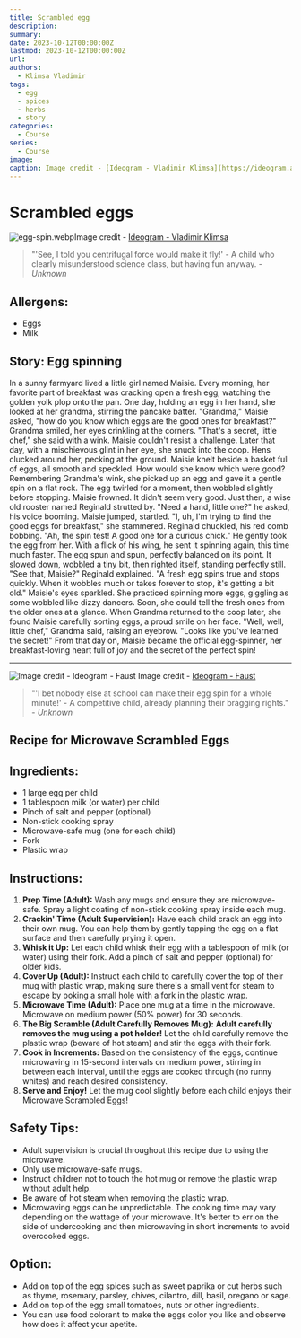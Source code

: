```yaml
---
title: Scrambled egg
description: 
summary: 
date: 2023-10-12T00:00:00Z
lastmod: 2023-10-12T00:00:00Z
url: 
authors:
  - Klimsa Vladimir
tags:
  - egg
  - spices
  - herbs
  - story
categories:
  - Course
series:
  - Course
image: 
caption: Image credit - [Ideogram - Vladimir Klimsa](https://ideogram.ai/assets/image/lossless/response/Halyc7i9SeiKCpNGUzUg_A)
---
```

# Scrambled eggs
![egg-spin.webp](egg-spin.webp "Image credit - [Ideogram - Vladimir Klimsa](https://ideogram.ai/assets/image/lossless/response/Halyc7i9SeiKCpNGUzUg_A)")Image credit - [Ideogram - Vladimir Klimsa](https://ideogram.ai/assets/image/lossless/response/Halyc7i9SeiKCpNGUzUg_A)
> "'See, I told you centrifugal force would make it fly!' - A child who clearly misunderstood science class, but having fun anyway. - *Unknown*
## Allergens:
- Eggs
- Milk
## Story: Egg spinning
In a sunny farmyard lived a little girl named Maisie. Every morning, her favorite part of breakfast was cracking open a fresh egg, watching the golden yolk plop onto the pan. One day, holding an egg in her hand, she looked at her grandma, stirring the pancake batter. "Grandma," Maisie asked, "how do you know which eggs are the good ones for breakfast?"
Grandma smiled, her eyes crinkling at the corners. "That's a secret, little chef," she said with a wink. Maisie couldn't resist a challenge. Later that day, with a mischievous glint in her eye, she snuck into the coop. Hens clucked around her, pecking at the ground. Maisie knelt beside a basket full of eggs, all smooth and speckled. How would she know which were good?
Remembering Grandma's wink, she picked up an egg and gave it a gentle spin on a flat rock. The egg twirled for a moment, then wobbled slightly before stopping. Maisie frowned. It didn't seem very good. Just then, a wise old rooster named Reginald strutted by.
"Need a hand, little one?" he asked, his voice booming. Maisie jumped, startled. "I, uh, I'm trying to find the good eggs for breakfast," she stammered. Reginald chuckled, his red comb bobbing. "Ah, the spin test! A good one for a curious chick."
He gently took the egg from her. With a flick of his wing, he sent it spinning again, this time much faster. The egg spun and spun, perfectly balanced on its point. It slowed down, wobbled a tiny bit, then righted itself, standing perfectly still.
"See that, Maisie?" Reginald explained. "A fresh egg spins true and stops quickly. When it wobbles much or takes forever to stop, it's getting a bit old."
Maisie's eyes sparkled. She practiced spinning more eggs, giggling as some wobbled like dizzy dancers. Soon, she could tell the fresh ones from the older ones at a glance. When Grandma returned to the coop later, she found Maisie carefully sorting eggs, a proud smile on her face.
"Well, well, little chef," Grandma said, raising an eyebrow. "Looks like you've learned the secret!" From that day on, Maisie became the official egg-spinner, her breakfast-loving heart full of joy and the secret of the perfect spin!

---

![Image credit - Ideogram - Faust](egg-spinning.webp "[Image credit - Ideogram - Faust](https://ideogram.ai/assets/image/lossless/response/pQaxDHYzTqG-l4U5hDDExQ)")
Image credit - [Ideogram - Faust](https://ideogram.ai/assets/image/lossless/response/pQaxDHYzTqG-l4U5hDDExQ)
> "'I bet nobody else at school can make their egg spin for a whole minute!' - A competitive child, already planning their bragging rights." - *Unknown*
## Recipe for Microwave Scrambled Eggs
## Ingredients:
* 1 large egg per child
* 1 tablespoon milk (or water) per child
* Pinch of salt and pepper (optional)
* Non-stick cooking spray
* Microwave-safe mug (one for each child)
* Fork
* Plastic wrap
## Instructions:
1. **Prep Time (Adult):** Wash any mugs and ensure they are microwave-safe. Spray a light coating of non-stick cooking spray inside each mug.
2. **Crackin' Time (Adult Supervision):** Have each child crack an egg into their own mug. You can help them by gently tapping the egg on a flat surface and then carefully prying it open.
3. **Whisk it Up:** Let each child whisk their egg with a tablespoon of milk (or water) using their fork. Add a pinch of salt and pepper (optional) for older kids.
4. **Cover Up (Adult):** Instruct each child to carefully cover the top of their mug with plastic wrap, making sure there's a small vent for steam to escape by poking a small hole with a fork in the plastic wrap.
5. **Microwave Time (Adult):** Place one mug at a time in the microwave. Microwave on medium power (50% power) for 30 seconds.
6. **The Big Scramble (Adult Carefully Removes Mug):** **Adult carefully removes the mug using a pot holder!** Let the child carefully remove the plastic wrap (beware of hot steam) and stir the eggs with their fork.
7. **Cook in Increments:** Based on the consistency of the eggs, continue microwaving in 15-second intervals on medium power, stirring in between each interval, until the eggs are cooked through (no runny whites) and reach desired consistency.
8. **Serve and Enjoy!** Let the mug cool slightly before each child enjoys their Microwave Scrambled Eggs!
## Safety Tips:
* Adult supervision is crucial throughout this recipe due to using the microwave.
* Only use microwave-safe mugs.
* Instruct children not to touch the hot mug or remove the plastic wrap without adult help.
* Be aware of hot steam when removing the plastic wrap.
* Microwaving eggs can be unpredictable. The cooking time may vary depending on the wattage of your microwave. It's better to err on the side of undercooking and then microwaving in short increments to avoid overcooked eggs.
## Option:
* Add on top of the egg spices such as sweet paprika or cut herbs such as thyme, rosemary, parsley, chives, cilantro, dill, basil, oregano or sage.
* Add on top of the egg small tomatoes, nuts or other ingredients.
* You can use food colorant to make the eggs color you like and observe how does it affect your apetite.
